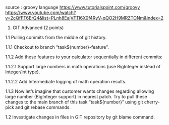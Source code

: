 source :
groovy language  https://www.tutorialspoint.com/groovy
https://www.youtube.com/watch?v=2cQfFT6ErQ4&list=PLnh8EajVFTl6X0f4RyV-qQO2H9MRZTONm&index=2

1. GIT Advanced (2 points)

1.1 Pulling commits from the middle of git history.

1.1.1 Checkout to branch “task${number}-feature”.

1.1.2 Add these features to your calculator sequentially in different commits:

1.1.2.1 Support large numbers in math operations (use BigInteger instead of Integer/int type).

1.1.2.2 Add Intermediate logging of math operation results.

1.1.3 Now let’s imagine that customer wants changes regarding allowing large number (BigInteger support) in nearest patch. Try to pull these changes to the main branch of this task “task${number}” using git cherry-pick and git rebase commands.

1.2 Investigate changes in files in GIT repository by git blame command.

 